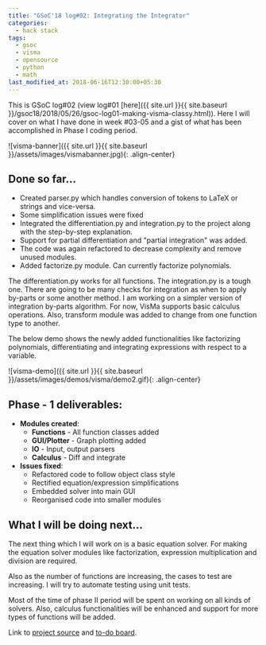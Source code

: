 ```yaml
---
title: "GSoC'18 log#02: Integrating the Integrator"
categories:
  - hack stack
tags:
  - gsoc
  - visma
  - opensource
  - python
  - math
last_modified_at: 2018-06-16T12:30:00+05:30
---
```



This is GSoC log#02 (view log#01 [here]({{ site.url }}{{ site.baseurl }}/gsoc18/2018/05/26/gsoc-log01-making-visma-classy.html)). Here I will cover on what I have done in week #03-05 and a gist of what has been accomplished in Phase I coding period.

![visma-banner]({{ site.url }}{{ site.baseurl }}/assets/images/vismabanner.jpg){: .align-center}

## Done so far...

- Created parser.py which handles conversion of tokens to LaTeX or strings and vice-versa.
- Some simplification issues were fixed
- Integrated the differentiation.py and integration.py to the project along with the step-by-step explanation.
- Support for partial differentiation and "partial integration" was added.
- The code was again refactored to decrease complexity and remove unused modules.
- Added factorize.py module. Can currently factorize polynomials.

The differentiation.py works for all functions. The integration.py is a tough one. There are going to be many checks for integration as when to apply by-parts or some another method. I am working on a simpler version of integration by-parts algorithm. For now, VisMa supports basic calculus operations. Also, transform module was added to change from one function type to another.

The below demo shows the newly added functionalities like factorizing polynomials, differentiating and integrating expressions with respect to a variable.


![visma-demo]({{ site.url }}{{ site.baseurl }}/assets/images/demos/visma/demo2.gif){: .align-center}

## Phase - 1 deliverables:

- **Modules created**:
    - **Functions** - All function classes added
    - **GUI/Plotter** - Graph plotting added
    - **IO** - Input, output parsers
    - **Calculus** - Diff and integrate
- **Issues fixed**:
    - Refactored code to follow object class style
    - Rectified equation/expression simplifications
    - Embedded solver into main GUI
    - Reorganised code into smaller modules


## What I will be doing next...

The next thing which I will work on is a basic equation solver. For making the equation solver modules like factorization, expression multiplication and division are required.

Also as the number of functions are increasing, the cases to test are increasing. I will try to automate testing using unit tests.

Most of the time of phase II period will be spent on working on all kinds of solvers. Also, calculus functionalities will be enhanced and support for more types of functions will be added.

Link to [project source](https://github.com/aerospaceresearch/visma "visma") and [to-do board](https://github.com/aerospaceresearch/visma/projects/1 "Project Progress").
